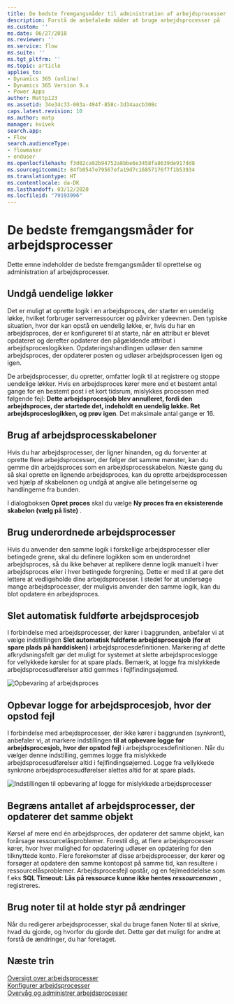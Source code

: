 ```yaml
---
title: De bedste fremgangsmåder til administration af arbejdsprocesser | MicrosoftDocs
description: Forstå de anbefalede måder at bruge arbejdsprocesser på
ms.custom: ''
ms.date: 06/27/2018
ms.reviewer: ''
ms.service: flow
ms.suite: ''
ms.tgt_pltfrm: ''
ms.topic: article
applies_to:
- Dynamics 365 (online)
- Dynamics 365 Version 9.x
- Power Apps
author: Mattp123
ms.assetid: 34e34c33-003a-494f-858c-3d34aacb308c
caps.latest.revision: 10
ms.author: matp
manager: kvivek
search.app:
- Flow
search.audienceType:
- flowmaker
- enduser
ms.openlocfilehash: f3d02ca92b94752a8bbe6e3458fa8639de917dd8
ms.sourcegitcommit: 84fb0547e79567efa19d7c16857176f7f1b53934
ms.translationtype: HT
ms.contentlocale: da-DK
ms.lasthandoff: 03/12/2020
ms.locfileid: "79193996"
---
```

# <a name="best-practices-for-workflow-processes"></a>De bedste fremgangsmåder for arbejdsprocesser


Dette emne indeholder de bedste fremgangsmåder til oprettelse og administration af arbejdsprocesser.  
  
<a name="BKMK_AvoidInfiniteLoops"></a>   
## <a name="avoid-infinite-loops"></a>Undgå uendelige løkker  
 Det er muligt at oprette logik i en arbejdsproces, der starter en uendelig løkke, hvilket forbruger serverressourcer og påvirker ydeevnen. Den typiske situation, hvor der kan opstå en uendelig løkke, er, hvis du har en arbejdsproces, der er konfigureret til at starte, når en attribut er blevet opdateret og derefter opdaterer den pågældende attribut i arbejdsproceslogikken. Opdateringshandlingen udløser den samme arbejdsproces, der opdaterer posten og udløser arbejdsprocessen igen og igen.  
  
 De arbejdsprocesser, du opretter, omfatter logik til at registrere og stoppe uendelige løkker. Hvis en arbejdsproces kører mere end et bestemt antal gange for en bestemt post i et kort tidsrum, mislykkes processen med følgende fejl: **Dette arbejdsprocesjob blev annulleret, fordi den arbejdsproces, der startede det, indeholdt en uendelig løkke. Ret arbejdsproceslogikken, og prøv igen**. Det maksimale antal gange er 16.  
  
<a name="BKMK_UseWorkflowTemplates"></a>   
## <a name="use-workflow-templates"></a>Brug af arbejdsprocesskabeloner  
 Hvis du har arbejdsprocesser, der ligner hinanden, og du forventer at oprette flere arbejdsprocesser, der følger det samme mønster, kan du gemme din arbejdsproces som en arbejdsprocesskabelon. Næste gang du så skal oprette en lignende arbejdsproces, kan du oprette arbejdsprocessen ved hjælp af skabelonen og undgå at angive alle betingelserne og handlingerne fra bunden.  
  
 I dialogboksen **Opret proces** skal du vælge **Ny proces fra en eksisterende skabelon (vælg på liste)** .  
  
<a name="BKMK_UseChildWorkflows"></a>   
## <a name="use-child-workflows"></a>Brug underordnede arbejdsprocesser  
 Hvis du anvender den samme logik i forskellige arbejdsprocesser eller betingede grene, skal du definere logikken som en underordnet arbejdsproces, så du ikke behøver at replikere denne logik manuelt i hver arbejdsproces eller i hver betingede forgrening. Dette er med til at gøre det lettere at vedligeholde dine arbejdsprocesser. I stedet for at undersøge mange arbejdsprocesser, der muligvis anvender den samme logik, kan du blot opdatere én arbejdsproces.  
  
## <a name="automatically-delete-completed-workflow-jobs"></a>Slet automatisk fuldførte arbejdsprocesjob
I forbindelse med arbejdsprocesser, der kører i baggrunden, anbefaler vi at vælge indstillingen **Slet automatisk fuldførte arbejdsprocesjob (for at spare plads på harddisken)** i arbejdsprocesdefinitionen. Markering af dette afkrydsningsfelt gør det muligt for systemet at slette arbejdsproceslogge for vellykkede kørsler for at spare plads. Bemærk, at logge fra mislykkede arbejdsprocesudførelser altid gemmes i fejlfindingsøjemed.  

![Opbevaring af arbejdsproces](media/workflow-job-retention.png)

<a name="BKMK_AutoDeleteCompletedWorkflowJobs"></a>   
## <a name="keep-logs-for-workflow-jobs-that-encountered-errors"></a>Opbevar logge for arbejdsprocesjob, hvor der opstod fejl  
I forbindelse med arbejdsprocesser, der ikke kører i baggrunden (synkront), anbefaler vi, at markere indstillingen **til at opbevare logge for arbejdsprocesjob, hvor der opstod fejl** i arbejdsprocesdefinitionen. Når du vælger denne indstilling, gemmes logge fra mislykkede arbejdsprocesudførelser altid i fejlfindingsøjemed. Logge fra vellykkede synkrone arbejdsprocesudførelser slettes altid for at spare plads.   

![Indstillingen til opbevaring af logge for mislykkede arbejdsprocesser](media/keep-logs-for-workflows.png)

## <a name="limit-the-number-of-workflows-that-update-the-same-entity"></a>Begræns antallet af arbejdsprocesser, der opdaterer det samme objekt
Kørsel af mere end én arbejdsproces, der opdaterer det samme objekt, kan forårsage ressourcelåsproblemer. Forestil dig, at flere arbejdsprocesser kører, hvor hver mulighed for opdatering udløser en opdatering for den tilknyttede konto. Flere forekomster af disse arbejdsprocesser, der kører og forsøger at opdatere den samme kontopost på samme tid, kan resultere i ressourcelåsproblemer. Arbejdsprocesfejl opstår, og en fejlmeddelelse som f.eks **SQL Timeout: Lås på ressource kunne ikke hentes _ressourcenavn_** , registreres. 

  
<a name="BKMK_DocumentChangesUsingNotes"></a>   
## <a name="use-notes-to-keep-track-of-changes"></a>Brug noter til at holde styr på ændringer  
 Når du redigerer arbejdsprocesser, skal du bruge fanen Noter til at skrive, hvad du gjorde, og hvorfor du gjorde det. Dette gør det muligt for andre at forstå de ændringer, du har foretaget.  
  
## <a name="next-steps"></a>Næste trin  
 [Oversigt over arbejdsprocesser](workflow-processes.md)   
 [Konfigurer arbejdsprocesser](configure-workflow-steps.md)   
 [Overvåg og administrer arbejdsprocesser](monitor-manage-processes.md)
   

